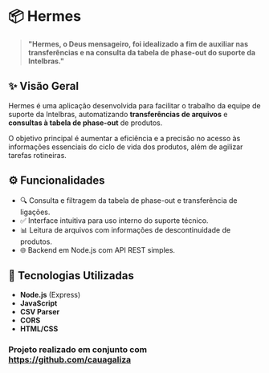# 📦 Hermes

> **"Hermes, o Deus mensageiro, foi idealizado a fim de auxiliar nas transferências e na consulta da tabela de phase-out do suporte da Intelbras."**

## ✨ Visão Geral

Hermes é uma aplicação desenvolvida para facilitar o trabalho da equipe de suporte da Intelbras, automatizando **transferências de arquivos** e **consultas à tabela de phase-out** de produtos.

O objetivo principal é aumentar a eficiência e a precisão no acesso às informações essenciais do ciclo de vida dos produtos, além de agilizar tarefas rotineiras.

## ⚙️ Funcionalidades

- 🔍 Consulta e filtragem da tabela de phase-out e transferência de ligações.
- ✅ Interface intuitiva para uso interno do suporte técnico.
- 📊 Leitura de arquivos com informações de descontinuidade de produtos.
- 🌐 Backend em Node.js com API REST simples.

## 🚀 Tecnologias Utilizadas

- **Node.js** (Express)
- **JavaScript**
- **CSV Parser**
- **CORS**
- **HTML/CSS**

### Projeto realizado em conjunto com **https://github.com/cauagaliza**

